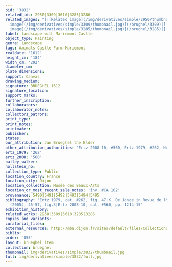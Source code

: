 ```yaml
---
pid: '3832'
related_ids: 2950|3309|3610|3285|3286
related_images: "[![Related image](/img/derivatives/simple/2950/thumbnail.jpg)](/brughel/2950)|[![Related
  image](/img/derivatives/simple/3309/thumbnail.jpg)](/brughel/3309)|[![Related image](/img/derivatives/simple/3610/thumbnail.jpg)](/brughel/3610)|[![Related
  image](/img/derivatives/simple/3285/thumbnail.jpg)](/brughel/3285)|[![Related image](/img/derivatives/simple/3286/thumbnail.jpg)](/brughel/3286)"
label: Landscape with Mariemont Castle
object_type: Painting
genre: Landscape
tags: Animals Castle Farm Mariemont
realdate: '1612'
height_cm: '184'
width_cm: '292'
diameter_cm: 
plate_dimensions: 
support: Canvas
drawing_medium: 
signature: BRUEGHEL 1612
signature_location: 
support_marks: 
further_inscription: 
collaborators: 
collaborator_notes: 
collectors_patrons: 
print_type: 
print_notes: 
printmaker: 
publisher: 
states: 
our_attribution: Jan Brueghel the Elder
other_attribution_authorities: 'Ertz 2008-10, #560, Ertz 1979, #262, Honig database'
ertz_1979: '262'
ertz_2008: '560'
bailey_walker: 
hollstein_no: 
collection_type: Public
location_country: France
location_city: Dijon
location_collection: Musée des Beaux-Arts
location_or_most_recent_sale_notes: 'inv. #CA 102'
provenance: 5490|5491|5492|5493|5494|5495
bibliography: 'Ertz 1979, cat. #262, fig. 47|K. De Jonge in Revue de l&apos;art 149
  (2005), 45-57, fig.3|Ertz 2008-10, cat. #560, pp. 1214-15'
exhibition_history: 
related_works: 2950|3309|3610|3285|3286
copies_and_variants: 
curatorial_files: 
external_resources: http://mba.dijon.fr/sites/default/files/Collections/pdf/brueghel_de_velours_mariemont.pdf
biblio: 
order: '855'
layout: brueghel_item
collection: brueghel
thumbnail: img/derivatives/simple/3832/thumbnail.jpg
full: img/derivatives/simple/3832/full.jpg
---
```

